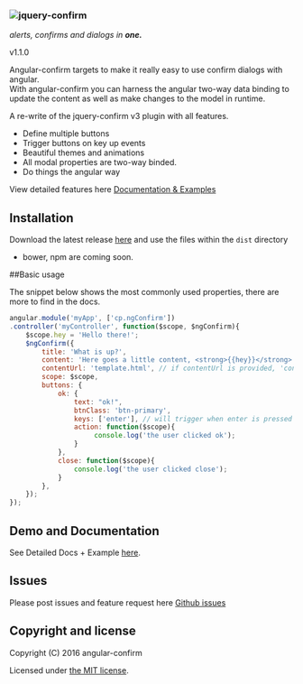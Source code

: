 ### ![jquery-confirm](https://raw.githubusercontent.com/craftpip/angular-confirm/master/angular-confirm.png "jquery-confirm")
*alerts, confirms and dialogs in* ***one.***

v1.1.0

Angular-confirm targets to make it really easy to use confirm dialogs with angular.  
With angular-confirm you can harness the angular two-way data binding to update the content as well as make changes to the model in runtime. 

A re-write of the jquery-confirm v3 plugin with all features.

* Define multiple buttons
* Trigger buttons on key up events
* Beautiful themes and animations
* All modal properties are two-way binded.  
* Do things the angular way

View detailed features here [Documentation & Examples](http://craftpip.github.io/angular-confirm)

## Installation

Download the latest release [here](https://github.com/craftpip/jquery-confirm/archive/master.zip) and use the files within the `dist` directory

* bower, npm are coming soon.

##Basic usage

The snippet below shows the most commonly used properties, there are more to find in the docs.
```js
angular.module('myApp', ['cp.ngConfirm'])
.controller('myController', function($scope, $ngConfirm){
    $scope.hey = 'Hello there!';
    $ngConfirm({
        title: 'What is up?',
        content: 'Here goes a little content, <strong>{{hey}}</strong>',
        contentUrl: 'template.html', // if contentUrl is provided, 'content' is ignored.
        scope: $scope,
        buttons: {   
            ok: {
                text: "ok!",
                btnClass: 'btn-primary',
                keys: ['enter'], // will trigger when enter is pressed
                action: function($scope){
                     console.log('the user clicked ok');
                }
            },
            close: function($scope){
                console.log('the user clicked close');
            }
        },
    });
});
```

## Demo and Documentation

See Detailed Docs + Example [here](http://craftpip.github.io/angular-confirm).

## Issues

Please post issues and feature request here [Github issues](https://github.com/craftpip/angular-confirm/issues)

## Copyright and license

Copyright (C) 2016 angular-confirm

Licensed under [the MIT license](LICENSE).

